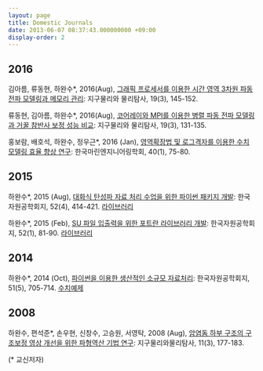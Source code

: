 ```yaml
---
layout: page
title: Domestic Journals
date: 2013-06-07 08:37:43.000000000 +09:00
display-order: 2
---
```


## 2016
김아름, 류동현, 하완수*, 2016(Aug), [그래픽 프로세서를 이용한 시간 영역 3차원 파동 전파 모델링과 메모리 관리](https://kseg.jams.or.kr/po/volisse/sjPubsArtiPopView.kci?soceId=INS000002518&amp;artiId=SJ0000000331&amp;sereId=SER000000001&amp;submCnt=1&amp;indexNo=5): 지구물리와 물리탐사, 19(3), 145-152.

류동현, 김아름, 하완수*, 2016(Aug), [코어레이와 MPI를 이용한 병렬 파동 전파 모델링과 거꿀 참반사 보정 성능 비교](https://kseg.jams.or.kr/po/volisse/sjPubsArtiPopView.kci?soceId=INS000002518&amp;artiId=SJ0000000329&amp;sereId=SER000000001&amp;submCnt=1&amp;indexNo=3): 지구물리와 물리탐사, 19(3), 131-135.

홍보람, 배호석, 하완수, 정우근*, 2016 (Jan), [영역확장법 및 로그격자를 이용한 수치모델링 효율 향상 연구](http://www.dbpia.co.kr/Journal/ArticleDetail/NODE06604009): 한국마린엔지니어링학회, 40(1), 75-80.

## 2015
하완수*, 2015 (Aug), [대화식 탄성파 자료 처리 수업을 위한 파이썬 패키지 개발](http://ksmer.zipot.com:8080/bbs/board.php?bo_table=sub04_05&amp;wr_id=2619&amp;wr5=52&amp;wr6=4): 한국자원공학회지, 52(4), 414-421. [라이브러리](https://github.com/pkgpl/IPythonProcessing)

하완수*, 2015 (Feb), [SU 파일 입출력을 위한 포트란 라이브러리 개발](http://ksmer.zipot.com:8080/bbs/board.php?bo_table=sub04_05&amp;wr_id=2584&amp;wr5=52&amp;wr6=1): 한국자원공학회지, 52(1), 81-90. [라이브러리](https://github.com/pkgpl/SUIO)

## 2014
하완수*, 2014 (Oct), [파이썬을 이용한 생산적인 소규모 자료처리](http://ksmer.zipot.com:8080/bbs/board.php?bo_table=sub04_05&amp;wr_id=2560&amp;wr5=51&amp;wr6=5): 한국자원공학회지, 51(5), 705-714. [수치예제](https://github.com/pkgpl/PythonProcessing)

## 2008
하완수, 편석준*, 손우현, 신창수, 고승원, 서영탁, 2008 (Aug), [암염돔 하부 구조의 구조보정 영상 개선을 위한 파형역산 기법 연구](http://ksci.kisti.re.kr/search/article/articleView.ksci?articleBean.artSeq=MRTSBC_2008_v11n3_177): 지구물리와물리탐사, 11(3), 177-183.

(* 교신저자)
